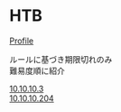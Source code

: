 # HTB

[Profile](https://www.hackthebox.eu/profile/306940)  

ルールに基づき期限切れのみ  
難易度順に紹介

[10.10.10.3](https://www.evernote.com/shard/s605/sh/7740ffd2-08df-0466-2e77-a2851ad1f103/0e95fb107ebd74b1c62d7e91026c86c4)  
[10.10.10.204](https://www.evernote.com/shard/s605/sh/ae20af9b-17f0-448a-4d4b-ba225b1f7d83/4845b0e3c0c967d603469c41eb1604df)

